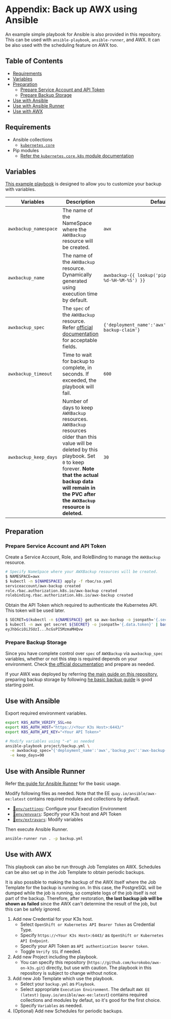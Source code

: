 <!-- omit in toc -->
# Appendix: Back up AWX using Ansible

An example simple playbook for Ansible is also provided in this repository. This can be used with `ansible-playbook`, `ansible-runner`, and AWX. It can be also used with the scheduling feature on AWX too.

<!-- omit in toc -->
## Table of Contents

- [Requirements](#requirements)
- [Variables](#variables)
- [Preparation](#preparation)
  - [Prepare Service Account and API Token](#prepare-service-account-and-api-token)
  - [Prepare Backup Storage](#prepare-backup-storage)
- [Use with Ansible](#use-with-ansible)
- [Use with Ansible Runner](#use-with-ansible-runner)
- [Use with AWX](#use-with-awx)

## Requirements

- Ansible collections
  - [`kubernetes.core`](https://galaxy.ansible.com/kubernetes/core)
- Pip modules
  - [Refer the `kubernetes.core.k8s` module documentation](https://docs.ansible.com/ansible/latest/collections/kubernetes/core/k8s_module.html#requirements)

## Variables

[This example playbook](project/backup.yml) is designed to allow you to customize your backup with variables.

| Variables | Description | Default |
| - | - | - |
| `awxbackup_namespace` | The name of the NameSpace where the `AWXBackup` resource will be created. | `awx` |
| `awxbackup_name` | The name of the `AWXBackup` resource. Dynamically generated using execution time by default. | `awxbackup-{{ lookup('pipe', 'date +%Y-%m-%d-%H-%M-%S') }}` |
| `awxbackup_spec` | The `spec` of the `AWXBackup` resource. Refer [official documentation](https://github.com/ansible/awx-operator/tree/0.20.0/roles/backup) for acceptable fields. | `{'deployment_name':'awx','backup_pvc':'awx-backup-claim'}` |
| `awxbackup_timeout` | Time to wait for backup to complete, in seconds. If exceeded, the playbook will fail. | `600` |
| `awxbackup_keep_days` | Number of days to keep `AWXBackup` resources. `AWXBackup` resources older than this value will be deleted by this playbook. Set `0` to keep forever. **Note that the actual backup data will remain in the PVC after the `AWXBackup` resource is deleted.** | `30` |

## Preparation

### Prepare Service Account and API Token

Create a Service Account, Role, and RoleBinding to manage the `AWXBackup` resource.

```bash
# Specify NameSpace where your AWXBackup resources will be created.
$ NAMESPACE=awx
$ kubectl -n ${NAMESPACE} apply -f rbac/sa.yaml
serviceaccount/awx-backup created
role.rbac.authorization.k8s.io/awx-backup created
rolebinding.rbac.authorization.k8s.io/awx-backup created
```

Obtain the API Token which required to authenticate the Kubernetes API. This token will be used later.

```bash
$ SECRET=$(kubectl -n ${NAMESPACE} get sa awx-backup -o jsonpath='{.secrets[0].name}')
$ kubectl -n awx get secret ${SECRET} -o jsonpath='{.data.token}' | base64 -d
eyJhbGciOiJSUzI...hcGsPI5MzmaMHQvw
```

### Prepare Backup Storage

Since you have complete control over `spec` of `AWXBackup` via `awxbackup_spec` variables, whether or not this step is required depends on your environment. Check [the official documentation](https://github.com/ansible/awx-operator/tree/devel/roles/backup) and prepare as needed.

If your AWX was deployed by referring [the main guide on this repository](../../README.md), preparing backup storage by following [he basic backup guide](../README.md#prepare-for-backup) is good starting point.

## Use with Ansible

Export required environment variables.

```bash
export K8S_AUTH_VERIFY_SSL=no
export K8S_AUTH_HOST="https://<Your K3s Host>:6443/"
export K8S_AUTH_API_KEY="<Your API Token>"
```

```bash
# Modify variables using "-e" as needed
ansible-playbook project/backup.yml \
  -e awxbackup_spec="{'deployment_name':'awx','backup_pvc':'awx-backup-claim'}" \
  -e keep_days=90
```

## Use with Ansible Runner

Refer [the guide for Ansible Runner](../../runner) for the basic usage.

Modify following files as needed. Note that the EE `quay.io/ansible/awx-ee:latest` contains required modules and collections by default.

- [📝`env/settings`](env/settings): Configure your Execution Environment
- [📝`env/envvars`](env/envvars): Specify your K3s host and API Token
- [📝`env/extravars`](env/extravars): Modify variables

Then execute Ansible Runner.

```bash
ansible-runner run . -p backup.yml
```

## Use with AWX

This playbook can also be run through Job Templates on AWX. Schedules can be also set up in the Job Template to obtain periodic backups.

It is also possible to making the backup of the AWX itself where the Job Template for the backup is running on. In this case, the PostgreSQL will be dumped while the job is running, so complete logs of the job itself is not part of the backup. Therefore, after restoration, **the last backup job will be shown as failed** since the AWX can't determine the result of the job, but this can be safely ignored.

1. Add new Credential for your K3s host.
   - Select `OpenShift or Kubernetes API Bearer Token` as Credential Type.
   - Specify `https://<Your K3s Host>:6443/` as `OpenShift or Kubernetes API Endpoint`.
   - Specify your API Token as `API authentication bearer token`.
   - Toggle `Verify SSL` if needed.
2. Add new Project including the playbook.
   - You can specify this repository (`https://github.com/kurokobo/awx-on-k3s.git`) directly, but use with caution. The playbook in this repository is subject to change without notice.
3. Add new Job Template which use the playbook.
   - Select your `backup.yml` as `Playbook`.
   - Select appropriate `Execution Environment`. The default `AWX EE (latest)` (`quay.io/ansible/awx-ee:latest`) contains required collections and modules by defaut, so it's good for the first choice.
   - Specify `Variables` as needed.
4. (Optional) Add new Schedules for periodic backups.
